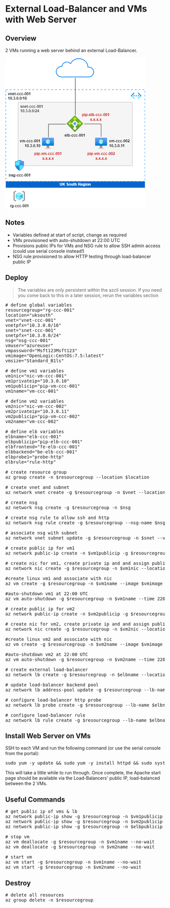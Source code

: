 # External Load-Balancer and VMs with Web Server

## Overview

2 VMs running a web server behind an external Load-Balancer.

![](external-lb-and-vms.png)

## Notes

* Variables defined at start of script, change as required
* VMs provisioned with auto-shutdown at 22:00 UTC
* Provisions public IPs for VMs and NSG rule to allow SSH admin access (could use serial console instead!)
* NSG rule provisioned to allow HTTP testing through load-balancer public IP

## Deploy
> The variables are only persistent within the azcli session. If you need you come back to this in a later session, rerun the variables section

<pre lang="...">
# define global variables
resourcegroup="rg-ccc-001"
location="uksouth"
vnet="vnet-ccc-001"
vnetpfx="10.3.0.0/16"
snet="snet-ccc-001"
snetpfx="10.3.0.0/24"
nsg="nsg-ccc-001"
vmuser="azureuser"
vmpassword="Msft123Msft123"
vmimage="OpenLogic:CentOS:7.5:latest"
vmsize="Standard_B1ls"

# define vm1 variables
vm1nic="nic-vm-ccc-001"
vm1privateip="10.3.0.10"
vm1publicip="pip-vm-ccc-001"
vm1name="vm-ccc-001"

# define vm2 variables
vm2nic="nic-vm-ccc-002"
vm2privateip="10.3.0.11"
vm2publicip="pip-vm-ccc-002"
vm2name="vm-ccc-002"

# define elb variables
elbname="elb-ccc-001"
elbpublicip="pip-elb-ccc-001"
elbfrontend="fe-elb-ccc-001"
elbbackend="be-elb-ccc-001"
elbprobe1="probe-http"
elbrule="rule-http"

# create resource group
az group create -n $resourcegroup --location $location

# create vnet and subnet
az network vnet create -g $resourcegroup -n $vnet --location $location --address-prefixes $vnetpfx --subnet-name $snet --subnet-prefix $snetpfx

# create nsg
az network nsg create -g $resourcegroup -n $nsg

# create nsg rule to allow ssh and http
az network nsg rule create -g $resourcegroup --nsg-name $nsg -n AllowSSH-HTTP --priority 1000 --source-address-prefixes '*' --source-port-ranges '*' --destination-address-prefixes $snetpfx --destination-port-ranges 22 80 --access Allow --protocol Tcp --description "Allow SSH and HTTP"

# associate nsg with subnet
az network vnet subnet update -g $resourcegroup -n $snet --vnet-name $vnet --network-security-group $nsg

# create public ip for vm1
az network public-ip create -n $vm1publicip -g $resourcegroup --location $location --sku standard

# create nic for vm1, create private ip and and assign public ip
az network nic create -g $resourcegroup -n $vm1nic --location $location --subnet $snet --private-ip-address $vm1privateip --vnet-name $vnet --public-ip-address $vm1publicip

#create linux vm1 and associate with nic
az vm create -g $resourcegroup -n $vm1name --image $vmimage --size $vmsize --admin-username $vmuser --admin-password $vmpassword --nics $vm1nic

#auto-shutdown vm1 at 22:00 UTC
az vm auto-shutdown -g $resourcegroup -n $vm1name --time 2200

# create public ip for vm2
az network public-ip create -n $vm2publicip -g $resourcegroup --location $location --sku standard

# create nic for vm2, create private ip and and assign public ip
az network nic create -g $resourcegroup -n $vm2nic --location $location --subnet $snet --private-ip-address $vm2privateip --vnet-name $vnet --public-ip-address $vm2publicip

#create linux vm2 and associate with nic
az vm create -g $resourcegroup -n $vm2name --image $vmimage --size $vmsize --admin-username $vmuser --admin-password $vmpassword --nics $vm2nic

#auto-shutdown vm2 at 22:00 UTC
az vm auto-shutdown -g $resourcegroup -n $vm2name --time 2200
  
# create external load-balancer
az network lb create -g $resourcegroup -n $elbname --location $location --sku standard --frontend-ip-name $elbfrontend --public-ip-address $elbpublicip --backend-pool-name $elbbackend

# update load-balancer backend pool
az network lb address-pool update -g $resourcegroup --lb-name $elbname -n $elbbackend --vnet $vnet --backend-addresses "[{name:addr1,ip-address:$vm1privateip},{name:addr2,ip-address:$vm2privateip,subnet:$snet}]"

# configure load-balancer http probe
az network lb probe create -g $resourcegroup --lb-name $elbname -n $elbprobe1 --protocol http --port 80 --path /

# configure load-balancer rule
az network lb rule create -g $resourcegroup --lb-name $elbname -n $elbrule --protocol Tcp --frontend-ip $elbfrontend --frontend-port 80 --backend-pool-name $elbbackend --backend-port 80
</pre>

## Install Web Server on VMs
SSH to each VM and run the following command (or use the serial console from the portal):

<pre lang="...">
sudo yum -y update && sudo yum -y install httpd && sudo systemctl start httpd
</pre>

This will take a little while to run through. Once complete, the Apache start page should be available via the Load-Balancers' public IP, load-balanced between the 2 VMs.

## Useful Commands

<pre lang="...">
# get public ip of vms & lb
az network public-ip show -g $resourcegroup -n $vm1publicip --query "{address: ipAddress}"
az network public-ip show -g $resourcegroup -n $vm2publicip --query "{address: ipAddress}"
az network public-ip show -g $resourcegroup -n $elbpublicip --query "{address: ipAddress}"
  
# stop vm
az vm deallocate -g $resourcegroup -n $vm1name --no-wait
az vm deallocate -g $resourcegroup -n $vm2name --no-wait

# start vm
az vm start -g $resourcegroup -n $vm1name --no-wait
az vm start -g $resourcegroup -n $vm2name --no-wait
</pre>

## Destroy

<pre lang="...">
# delete all resources
az group delete -n $resourcegroup
</pre>


